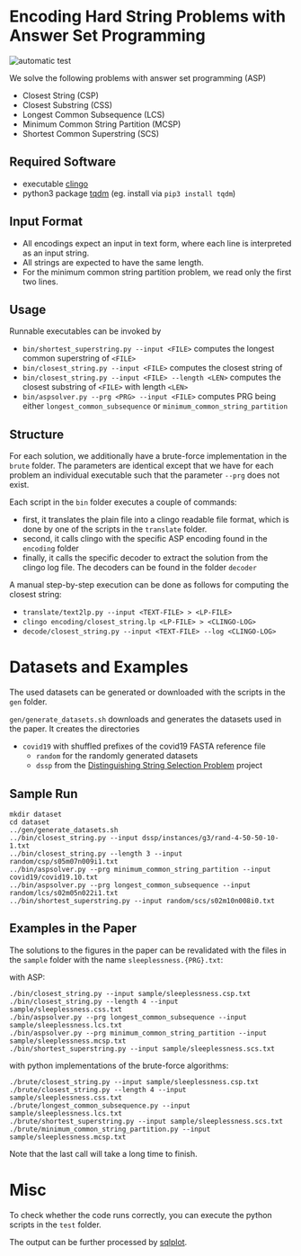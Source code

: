 # Encoding Hard String Problems with Answer Set Programming
![automatic test](https://github.com/koeppl/aspstring/actions/workflows/check.yml/badge.svg)

We solve the following problems with answer set programming (ASP)

 - Closest String (CSP)
 - Closest Substring (CSS)
 - Longest Common Subsequence (LCS)
 - Minimum Common String Partition (MCSP)
 - Shortest Common Superstring (SCS)

## Required Software

 - executable [clingo](https://github.com/potassco/clingo)
 - python3 package [tqdm](https://github.com/tqdm/tqdm) (eg. install via `pip3 install tqdm`)

## Input Format

- All encodings expect an input in text form, where each line is interpreted as an input string.
- All strings are expected to have the same length.
- For the minimum common string partition problem, we read only the first two lines.

## Usage

Runnable executables can be invoked by 
 - `bin/shortest_superstring.py --input <FILE>`
 computes the longest common superstring of `<FILE>`
 - `bin/closest_string.py --input <FILE>`
 computes the closest string of <FILE>
 - `bin/closest_string.py --input <FILE> --length <LEN>`
 computes the closest substring of `<FILE>` with length `<LEN>`
 - `bin/aspsolver.py --prg <PRG> --input <FILE>`
 computes PRG being either `longest_common_subsequence` or `minimum_common_string_partition`

## Structure

For each solution, we additionally have a brute-force implementation in the `brute` folder.
The parameters are identical except that we have for each problem an individual executable such that the parameter `--prg` does not exist.
 
Each script in the `bin` folder executes a couple of commands:
- first, it translates the plain file into a clingo readable file format, which is done by one of the scripts in the `translate` folder.
- second, it calls clingo with the specific ASP encoding found in the `encoding` folder
- finally, it calls the specific decoder to extract the solution from the clingo log file. The decoders can be found in the folder `decoder`

A manual step-by-step execution can be done as follows for computing the closest string:
 - `translate/text2lp.py --input <TEXT-FILE> > <LP-FILE>`
 - `clingo encoding/closest_string.lp <LP-FILE> > <CLINGO-LOG>`
 - `decode/closest_string.py --input <TEXT-FILE> --log <CLINGO-LOG>`

# Datasets and Examples

The used datasets can be generated or downloaded with the scripts in the `gen` folder.

 `gen/generate_datasets.sh` downloads and generates the datasets used in the paper. 
 It creates the directories
  - `covid19` with shuffled prefixes of the covid19 FASTA reference file
	- `random` for the randomly generated datasets
	- `dssp` from the [Distinguishing String Selection Problem](https://github.com/jeanpttorres/dssp) project

## Sample Run

```shell
mkdir dataset
cd dataset
../gen/generate_datasets.sh
../bin/closest_string.py --input dssp/instances/g3/rand-4-50-50-10-1.txt
../bin/closest_string.py --length 3 --input random/csp/s05m07n009i1.txt
../bin/aspsolver.py --prg minimum_common_string_partition --input covid19/covid19.10.txt
../bin/aspsolver.py --prg longest_common_subsequence --input random/lcs/s02m05n022i1.txt
../bin/shortest_superstring.py --input random/scs/s02m10n008i0.txt
```

## Examples in the Paper

The solutions to the figures in the paper can be revalidated with the files in the `sample` folder with the name 
`sleeplessness.{PRG}.txt`:

with ASP:

```shell
./bin/closest_string.py --input sample/sleeplessness.csp.txt
./bin/closest_string.py --length 4 --input sample/sleeplessness.css.txt
./bin/aspsolver.py --prg longest_common_subsequence --input sample/sleeplessness.lcs.txt
./bin/aspsolver.py --prg minimum_common_string_partition --input sample/sleeplessness.mcsp.txt
./bin/shortest_superstring.py --input sample/sleeplessness.scs.txt
```

with python implementations of the brute-force algorithms:

```shell
./brute/closest_string.py --input sample/sleeplessness.csp.txt
./brute/closest_string.py --length 4 --input sample/sleeplessness.css.txt
./brute/longest_common_subsequence.py --input sample/sleeplessness.lcs.txt
./brute/shortest_superstring.py --input sample/sleeplessness.scs.txt
./brute/minimum_common_string_partition.py --input sample/sleeplessness.mcsp.txt 
```
Note that the last call will take a long time to finish.

# Misc

To check whether the code runs correctly, you can execute the python scripts in the `test` folder.


The output can be further processed by [sqlplot](https://github.com/koeppl/sqlplot).
